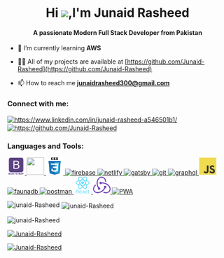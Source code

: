 <h1 align="center">Hi <img src="https://raw.githubusercontent.com/MartinHeinz/MartinHeinz/master/wave.gif" width="30px">,I'm Junaid Rasheed</h1>
<h4 align="center">A passionate Modern Full Stack Developer from Pakistan</h4>


- 🌱 I’m currently learning **AWS**

- 👨‍💻 All of my projects are available at [https://github.com/Junaid-Rasheed](https://github.com/Junaid-Rasheed)

- 📫 How to reach me **junaidrasheed300@gmail.com**

<h3 align="left">Connect with me:</h3>
<p align="left">
<a href="https://www.linkedin.com/in/junaid-rasheed-a546501b1/" target="blank"><img align="center" src="https://raw.githubusercontent.com/rahuldkjain/github-profile-readme-generator/master/src/images/icons/Social/linked-in-alt.svg" alt="https://www.linkedin.com/in/junaid-rasheed-a546501b1/" height="30" width="40" /></a>
<a href="https://github.com/Junaid-Rasheed" target="blank"><img align="center" src="https://raw.githubusercontent.com/rahuldkjain/github-profile-readme-generator/master/src/images/icons/Social/github.svg" alt="https://github.com/Junaid-Rasheed" height="30" width="40" /></a>
</p>

<h3 align="left">Languages and Tools:</h3>
<p align="left"> <a href="https://getbootstrap.com" target="_blank"> <img src="https://raw.githubusercontent.com/devicons/devicon/master/icons/bootstrap/bootstrap-plain-wordmark.svg" alt="bootstrap" width="40" height="40"/> </a><a href="https://nextjs.org/"> <img src="https://camo.githubusercontent.com/92ec9eb7eeab7db4f5919e3205918918c42e6772562afb4112a2909c1aaaa875/68747470733a2f2f6173736574732e76657263656c2e636f6d2f696d6167652f75706c6f61642f76313630373535343338352f7265706f7369746f726965732f6e6578742d6a732f6e6578742d6c6f676f2e706e67" width="40" height="40"/> </a><a href="https://www.w3schools.com/css/" target="_blank"> <img src="https://raw.githubusercontent.com/devicons/devicon/master/icons/css3/css3-original-wordmark.svg" alt="css3" width="40" height="40"/> </a>   <a href="https://firebase.google.com/" target="_blank"> <img src="https://www.vectorlogo.zone/logos/firebase/firebase-icon.svg" alt="firebase" width="40" height="40"/> </a>   <a href="https://www.netlify.com/" target="_blank"> <img src="https://iconape.com/wp-content/files/an/371180/svg/371180.svg" alt="netlify" width="40" height="40"/> </a>   <a href="https://www.gatsbyjs.com/" target="_blank"> <img src="https://www.vectorlogo.zone/logos/gatsbyjs/gatsbyjs-icon.svg" alt="gatsby" width="40" height="40"/> </a>   <a href="https://git-scm.com/" target="_blank"> <img src="https://www.vectorlogo.zone/logos/git-scm/git-scm-icon.svg" alt="git" width="40" height="40"/> </a>   <a href="https://graphql.org" target="_blank"> <img src="https://www.vectorlogo.zone/logos/graphql/graphql-icon.svg" alt="graphql" width="40" height="40"/> </a>   <a href="https://developer.mozilla.org/en-US/docs/Web/JavaScript" target="_blank"> <img src="https://raw.githubusercontent.com/devicons/devicon/master/icons/javascript/javascript-original.svg" alt="javascript" width="40" height="40"/> </a>   <a href="https://fauna.com/" target="_blank"> <img src="https://d2eip9sf3oo6c2.cloudfront.net/tags/images/000/001/281/square_480/Fauna_Logo_blue.png" alt="faunadb" width="40" height="40"/> </a>   <a href="https://postman.com" target="_blank"> <img src="https://www.vectorlogo.zone/logos/getpostman/getpostman-icon.svg" alt="postman" width="40" height="40"/> </a>   <a href="https://reactjs.org/" target="_blank"> <img src="https://raw.githubusercontent.com/devicons/devicon/master/icons/react/react-original-wordmark.svg" alt="react" width="40" height="40"/> </a>   <a href="https://redux.js.org" target="_blank"> <img src="https://raw.githubusercontent.com/devicons/devicon/master/icons/redux/redux-original.svg" alt="redux" width="40" height="40"/> </a>   <a href="https://web.dev/progressive-web-apps/" target="_blank"> <img src="https://j2inet.files.wordpress.com/2018/12/siderealLarge.png?w=640" alt="PWA" width="40" height="40"/> </a>   </p>

<p ><img align="left" src="https://github-readme-stats.vercel.app/api/top-langs?username=junaid-Rasheed&show_icons=true&locale=en&layout=compact" alt="junaid-Rasheed" /></p>


<p >&nbsp;<img align="center" src="https://github-readme-stats.vercel.app/api?username=junaid-Rasheed&show_icons=true&locale=en" alt="junaid-Rasheed" /></p>


<p ><img align="center" src="https://github-readme-streak-stats.herokuapp.com/?user=junaid-Rasheed&" alt="junaid-Rasheed" /></p>

<a href="https://github.com/Junaid-Rasheed"><img src="https://komarev.com/ghpvc/?username=Junaid-Rasheed&label=Profile%20views&color=0e75b6&style=flat" alt="Junaid-Rasheed" /></a>

<a href="https://github.com/Junaid-Rasheed"><img src="https://img.shields.io/github/followers/Junaid-Rasheed?label=Followers&style=social" alt="Junaid-Rasheed"></a>
